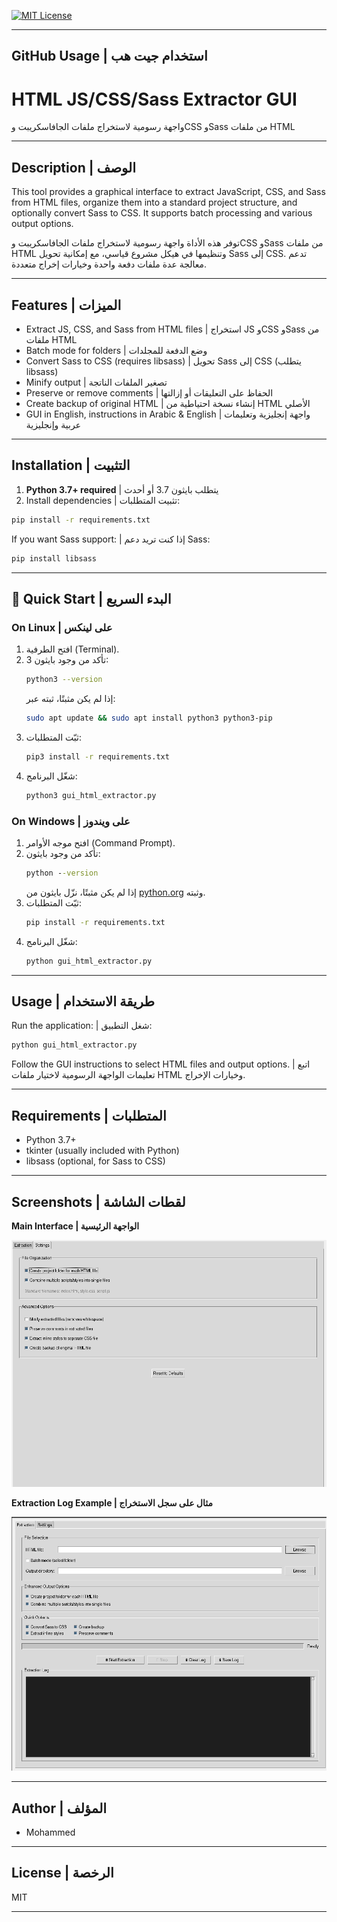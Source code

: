 [![MIT License](https://img.shields.io/badge/license-MIT-green.svg)](LICENSE)

---

## GitHub Usage | استخدام جيت هب



# HTML JS/CSS/Sass Extractor GUI

واجهة رسومية لاستخراج ملفات الجافاسكريبت وCSS وSass من ملفات HTML

---

## Description | الوصف

This tool provides a graphical interface to extract JavaScript, CSS, and Sass from HTML files, organize them into a standard project structure, and optionally convert Sass to CSS. It supports batch processing and various output options.

توفر هذه الأداة واجهة رسومية لاستخراج ملفات الجافاسكريبت وCSS وSass من ملفات HTML وتنظيمها في هيكل مشروع قياسي، مع إمكانية تحويل Sass إلى CSS. تدعم معالجة عدة ملفات دفعة واحدة وخيارات إخراج متعددة.

---

## Features | الميزات
- Extract JS, CSS, and Sass from HTML files | استخراج JS وCSS وSass من ملفات HTML
- Batch mode for folders | وضع الدفعة للمجلدات
- Convert Sass to CSS (requires libsass) | تحويل Sass إلى CSS (يتطلب libsass)
- Minify output | تصغير الملفات الناتجة
- Preserve or remove comments | الحفاظ على التعليقات أو إزالتها
- Create backup of original HTML | إنشاء نسخة احتياطية من HTML الأصلي
- GUI in English, instructions in Arabic & English | واجهة إنجليزية وتعليمات عربية وإنجليزية

---

## Installation | التثبيت

1. **Python 3.7+ required** | يتطلب بايثون 3.7 أو أحدث
2. Install dependencies | تثبيت المتطلبات:

```bash
pip install -r requirements.txt
```

If you want Sass support: | إذا كنت تريد دعم Sass:
```bash
pip install libsass
```

---

## 🚀 Quick Start | البدء السريع

### On Linux | على لينكس
1. افتح الطرفية (Terminal).
2. تأكد من وجود بايثون 3:
   ```bash
   python3 --version
   ```
   إذا لم يكن مثبتًا، ثبته عبر:
   ```bash
   sudo apt update && sudo apt install python3 python3-pip
   ```
3. ثبّت المتطلبات:
   ```bash
   pip3 install -r requirements.txt
   ```
4. شغّل البرنامج:
   ```bash
   python3 gui_html_extractor.py
   ```

### On Windows | على ويندوز
1. افتح موجه الأوامر (Command Prompt).
2. تأكد من وجود بايثون:
   ```cmd
   python --version
   ```
   إذا لم يكن مثبتًا، نزّل بايثون من [python.org](https://www.python.org/downloads/) وثبته.
3. ثبّت المتطلبات:
   ```cmd
   pip install -r requirements.txt
   ```
4. شغّل البرنامج:
   ```cmd
   python gui_html_extractor.py
   ```

---

## Usage | طريقة الاستخدام

Run the application: | شغل التطبيق:

```bash
python gui_html_extractor.py
```

Follow the GUI instructions to select HTML files and output options. | اتبع تعليمات الواجهة الرسومية لاختيار ملفات HTML وخيارات الإخراج.

---

## Requirements | المتطلبات
- Python 3.7+
- tkinter (usually included with Python)
- libsass (optional, for Sass to CSS)

---

## Screenshots | لقطات الشاشة

**Main Interface | الواجهة الرئيسية**

![Main Interface](Screenshot_20250724_020841.png)

**Extraction Log Example | مثال على سجل الاستخراج**

![Extraction Log](Screenshot_20250724_020711.png)

---

## Author | المؤلف
- Mohammed

---

## License | الرخصة
MIT 

--- 
